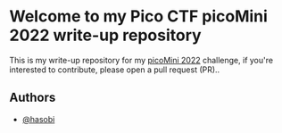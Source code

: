 # Welcome to my Pico CTF picoMini 2022 write-up repository

This is my write-up repository for my [picoMini 2022](https://play.picoctf.org/events/69/challenges) challenge, if you're interested to contribute, please open a pull request (PR)..

## Authors
- [@hasobi](https://www.github.com/hasobi)
